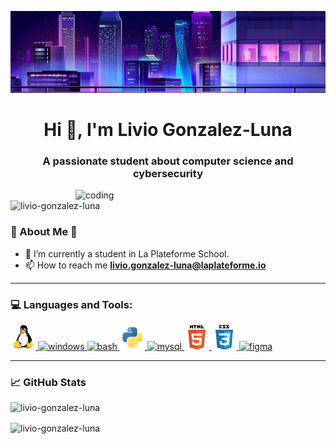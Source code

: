 ![logo](https://github.com/livio-gonzalez-luna/livio-gonzalez-luna/blob/main/banner.png)

<h1 align="center">Hi 👋, I'm Livio Gonzalez-Luna</h1>
<h3 align="center">A passionate student about computer science and cybersecurity</h3>
<img align="right" alt="coding" width="400" src="https://user-images.githubusercontent.com/71542496/135060605-259f5229-45d1-4d33-a2b8-1da37d178b5f.gif">
<p align="left"> <img src="https://komarev.com/ghpvc/?username=livio-gonzalez-luna&label=Profile%20views&color=0e75b6&style=flat" alt="livio-gonzalez-luna" /> </p>

<h3 align="left">🌠 About Me 🌠</h3>

- 🌱 I’m currently a student in La Plateforme School.
- 📫 How to reach me **livio.gonzalez-luna@laplateforme.io**

<HR>
<h3 align="left">‍💻 Languages and Tools:</h3>
<p align="left">
    <a href="https://www.linux.org/" target="_blank" rel="noreferrer"> <img src="https://raw.githubusercontent.com/devicons/devicon/master/icons/linux/linux-original.svg" alt="linux" width="40" height="40"/> </a>
    <a href="https://www.windows.com/" target="_blank" rel="noreferrer"> <img src="https://cdn.jsdelivr.net/gh/devicons/devicon/icons/windows8/windows8-original.svg" alt = "windows" width="40" height="40"/> </a>
    <a href="https://www.windows.com/" target="_blank" rel="noreferrer"> <img src="https://cdn.jsdelivr.net/gh/devicons/devicon/icons/bash/bash-original.svg" alt="bash" width="40" height="40"/> </a>
  <a href="https://www.python.org" target="_blank" rel="noreferrer"> <img src="https://raw.githubusercontent.com/devicons/devicon/master/icons/python/python-original.svg" alt="python" width="40" height="40"/> </a>
  <a href="https://www.lysql.org" target="_blank" rel="noreferrer"> <img src="https://cdn.jsdelivr.net/gh/devicons/devicon/icons/mysql/mysql-original-wordmark.svg" alt="mysql" width="40" height="40"/> </a>
  <a href="https://www.w3.org/html/" target="_blank" rel="noreferrer"> <img src="https://raw.githubusercontent.com/devicons/devicon/master/icons/html5/html5-original-wordmark.svg" alt="html5" width="40" height="40"/> </a> 
  <a href="https://www.w3schools.com/css/" target="_blank" rel="noreferrer"> <img src="https://raw.githubusercontent.com/devicons/devicon/master/icons/css3/css3-original-wordmark.svg" alt="css3" width="40" height="40"/> </a> 
  <a href="https://www.figma.com/" target="_blank" rel="noreferrer"> <img src="https://www.vectorlogo.zone/logos/figma/figma-icon.svg" alt="figma" width="40" height="40"/> </a> 


<HR>
<h3 align="left">‍📈 GitHub Stats</h3>
<p>&nbsp;<img align="left" src="https://github-readme-stats.vercel.app/api?username=livio-gonzalez-luna&show_icons=true&locale=en" alt="livio-gonzalez-luna" /></p>

<p><img align="center" src="https://github-readme-stats.vercel.app/api/top-langs?username=livio-gonzalez-luna&show_icons=true&locale=en&layout=compact" alt="livio-gonzalez-luna" /></p>
